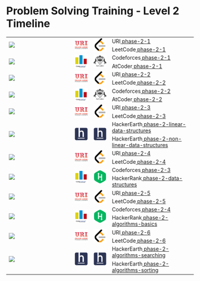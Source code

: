 # Problem Solving Training - Level 2 Timeline

<table>
    <tbody>
        <tr>
<td align="left" width="35%" rowspan=2><img src="https://github.com/cs-MohamedAyman/cs-MohamedAyman/blob/main/timeline/week-01-02.jpg"></img></td>
<td width="10%" rowspan=2><img src="/logos/uri.jpg"></img></td>
<td width="10%" rowspan=2><img src="/logos/leetcode.jpg"></img></td>
<td align="left">URI<a href="/level-2/uri/phase-2-1"> phase-2-1</a></td>
        </tr>
        <tr>
<td align="left">LeetCode<a href="/level-2/leetcode/phase-2-linear-data-structures-1"> phase-2-1</a></td>
        </tr>
        <tr>
<td align="left" width="35%" rowspan=2><img src="https://github.com/cs-MohamedAyman/cs-MohamedAyman/blob/main/timeline/week-03-04.jpg"></img></td>
<td width="10%" rowspan=2><img src="/logos/codeforces.jpg"></img></td>
<td width="10%" rowspan=2><img src="/logos/atcoder.jpg"></img></td>
<td align="left">Codeforces<a href="/level-2/codeforces/phase-2-1"> phase-2-1</a></td>
        </tr>
        <tr>
<td align="left">AtCoder<a href="/level-2/atcoder/phase-2-1"> phase-2-1</a></td>
        </tr>
        <tr>
<td align="left" width="35%" rowspan=2><img src="https://github.com/cs-MohamedAyman/cs-MohamedAyman/blob/main/timeline/week-05-06.jpg"></img></td>
<td width="10%" rowspan=2><img src="/logos/uri.jpg"></img></td>
<td width="10%" rowspan=2><img src="/logos/leetcode.jpg"></img></td>
<td align="left">URI<a href="/level-2/uri/phase-2-2"> phase-2-2</a></td>
        </tr>
        <tr>
<td align="left">LeetCode<a href="/level-2/leetcode/phase-2-linear-data-structures-2"> phase-2-2</a></td>
        </tr>
        <tr>
<td align="left" width="35%" rowspan=2><img src="https://github.com/cs-MohamedAyman/cs-MohamedAyman/blob/main/timeline/week-07-08.jpg"></img></td>
<td width="10%" rowspan=2><img src="/logos/codeforces.jpg"></img></td>
<td width="10%" rowspan=2><img src="/logos/atcoder.jpg"></img></td>
<td align="left">Codeforces<a href="/level-2/codeforces/phase-2-2"> phase-2-2</a></td>
        </tr>
        <tr>
<td align="left">AtCoder<a href="/level-2/atcoder/phase-2-2"> phase-2-2</a></td>
        </tr>
        <tr>
<td align="left" width="35%" rowspan=2><img src="https://github.com/cs-MohamedAyman/cs-MohamedAyman/blob/main/timeline/week-09-10.jpg"></img></td>
<td width="10%" rowspan=2><img src="/logos/uri.jpg"></img></td>
<td width="10%" rowspan=2><img src="/logos/leetcode.jpg"></img></td>
<td align="left">URI<a href="/level-2/uri/phase-2-3"> phase-2-3</a></td>
        </tr>
        <tr>
<td align="left">LeetCode<a href="/level-2/leetcode/phase-2-nonlinear-data-structures-1"> phase-2-3</a></td>
        </tr>
        <tr>
<td align="left" width="35%" rowspan=2><img src="https://github.com/cs-MohamedAyman/cs-MohamedAyman/blob/main/timeline/week-11-12.jpg"></img></td>
<td width="10%" rowspan=2><img src="/logos/hackerearth.jpg"></img></td>
<td width="10%" rowspan=2><img src="/logos/hackerearth.jpg"></img></td>
<td align="left">HackerEarth<a href="/level-2/hackerearth/phase-2-linear-data-structures"> phase-2-linear-data-structures</a></td>
        </tr>
        <tr>
<td align="left">HackerEarth<a href="/level-2/hackerearth/phase-2-non-linear-data-structures"> phase-2-non-linear-data-structures</a></td>
        </tr>
        <tr>
<td align="left" width="35%" rowspan=2><img src="https://github.com/cs-MohamedAyman/cs-MohamedAyman/blob/main/timeline/week-13-14.jpg"></img></td>
<td width="10%" rowspan=2><img src="/logos/uri.jpg"></img></td>
<td width="10%" rowspan=2><img src="/logos/leetcode.jpg"></img></td>
<td align="left">URI<a href="/level-2/uri/phase-2-4"> phase-2-4</a></td>
        </tr>
        <tr>
<td align="left">LeetCode<a href="/level-2/leetcode/phase-2-nonlinear-data-structures-2"> phase-2-4</a></td>
        </tr>
        <tr>
<td align="left" width="35%" rowspan=2><img src="https://github.com/cs-MohamedAyman/cs-MohamedAyman/blob/main/timeline/week-15-16.jpg"></img></td>
<td width="10%" rowspan=2><img src="/logos/codeforces.jpg"></img></td>
<td width="10%" rowspan=2><img src="/logos/hackerrank.jpg"></img></td>
<td align="left">Codeforces<a href="/level-2/codeforces/phase-2-3"> phase-2-3</a></td>
        </tr>
        <tr>
<td align="left">HackerRank<a href="/level-2/hackerrank/phase-2-data-structures"> phase-2-data-structures</a></td>
        </tr>
        <tr>
<td align="left" width="35%" rowspan=2><img src="https://github.com/cs-MohamedAyman/cs-MohamedAyman/blob/main/timeline/week-17-18.jpg"></img></td>
<td width="10%" rowspan=2><img src="/logos/uri.jpg"></img></td>
<td width="10%" rowspan=2><img src="/logos/leetcode.jpg"></img></td>
<td align="left">URI<a href="/level-2/uri/phase-2-5"> phase-2-5</a></td>
        </tr>
        <tr>
<td align="left">LeetCode<a href="/level-2/leetcode/phase-2-basic-algorithms-1"> phase-2-5</a></td>
        </tr>
        <tr>
<td align="left" width="35%" rowspan=2><img src="https://github.com/cs-MohamedAyman/cs-MohamedAyman/blob/main/timeline/week-19-20.jpg"></img></td>
<td width="10%" rowspan=2><img src="/logos/codeforces.jpg"></img></td>
<td width="10%" rowspan=2><img src="/logos/hackerrank.jpg"></img></td>
<td align="left">Codeforces<a href="/level-2/codeforces/phase-2-4"> phase-2-4</a></td>
        </tr>
        <tr>
<td align="left">HackerRank<a href="/level-2/hackerrank/phase-2-algorithms-basics"> phase-2-algorithms-basics</a></td>
        </tr>
        <tr>
<td align="left" width="35%" rowspan=2><img src="https://github.com/cs-MohamedAyman/cs-MohamedAyman/blob/main/timeline/week-21-22.jpg"></img></td>
<td width="10%" rowspan=2><img src="/logos/uri.jpg"></img></td>
<td width="10%" rowspan=2><img src="/logos/leetcode.jpg"></img></td>
<td align="left">URI<a href="/level-2/uri/phase-2-6"> phase-2-6</a></td>
        </tr>
        <tr>
<td align="left">LeetCode<a href="/level-2/leetcode/phase-2-basic-algorithms-2"> phase-2-6</a></td>
        </tr>
        <tr>
<td align="left" width="35%" rowspan=2><img src="https://github.com/cs-MohamedAyman/cs-MohamedAyman/blob/main/timeline/week-23-24.jpg"></img></td>
<td width="10%" rowspan=2><img src="/logos/hackerearth.jpg"></img></td>
<td width="10%" rowspan=2><img src="/logos/hackerearth.jpg"></img></td>
<td align="left">HackerEarth<a href="/level-2/hackerearth/phase-2-algorithms-searching"> phase-2-algorithms-searching</a></td>
        </tr>
        <tr>
<td align="left">HackerEarth<a href="/level-2/hackerearth/phase-2-algorithms-sorting"> phase-2-algorithms-sorting</a></td>
        </tr>
    </tbody>
</table>
